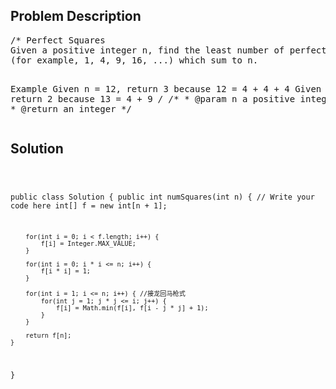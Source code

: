 <!--
<style>
  body { font-family: Arial, sans-serif; }
  .container { max-width: 100%; margin: 0 auto; padding: 10px; }
  .comment-block { background-color: #f9f9f9; padding: 10px; border-left: 5px solid #ccc; max-width: 200px; margin: 20px auto; overflow-wrap: break-word; white-space: pre-wrap; }
  .code-block { background-color: #f4f4f4; padding: 10px; border: 1px solid #ddd; max-width: 50%; margin: 20px auto; overflow-wrap: break-word; white-space: pre-wrap; }
</style>
-->

<div class='container'>
<h2>Problem Description</h2>
<div class='comment-block'>
<pre>
/* Perfect Squares
Given a positive integer n, find the least number of perfect square numbers 
(for example, 1, 4, 9, 16, ...) which sum to n.

Example
Given n = 12, return 3 because 12 = 4 + 4 + 4
Given n = 13, return 2 because 13 = 4 + 9
*/
    /**
     * @param n a positive integer
     * @return an integer
     */
</pre>
</div>

<h2>Solution</h2>
<div class='code-block'>
<pre><code class='language-java'>

public class Solution {
    public int numSquares(int n) {
        // Write your code here
        int[] f = new int[n + 1];
        
        for(int i = 0; i < f.length; i++) {
            f[i] = Integer.MAX_VALUE;
        }
        
        for(int i = 0; i * i <= n; i++) {
            f[i * i] = 1;
        }
        
        for(int i = 1; i <= n; i++) { //接龙回马枪式
            for(int j = 1; j * j <= i; j++) {
                f[i] = Math.min(f[i], f[i - j * j] + 1);
            }
        }
        
        return f[n];
    }
}</code></pre>
</div>
</div>
